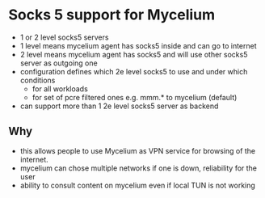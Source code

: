 # Socks 5 support for Mycelium

- 1 or 2 level socks5 servers
- 1 level means mycelium agent has socks5 inside and can go to internet
- 2 level means mycelium agent has socks5 and will use other socks5 server as outgoing one
- configuration defines which 2e level socks5 to use and under which conditions
  - for all workloads
  - for set of pcre filtered ones e.g. mmm.* to mycelium (default)
- can support more than 1 2e level socks5 server as backend

## Why

- this allows people to use Mycelium as VPN service for browsing of the internet.
- mycelium can chose multiple networks if one is down, reliability for the user 
- ability to consult content on mycelium even if local TUN is not working

